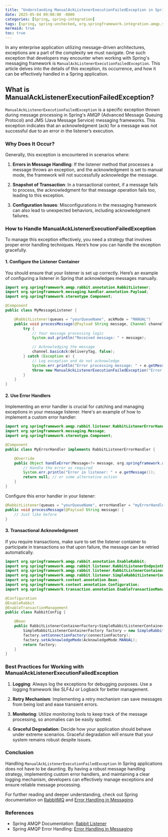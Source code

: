 ```yaml
---
title: "Understanding ManualAckListenerExecutionFailedException in Spring"
date: 2025-05-04 09:00:00 -0000
categories: [Spring, spring-integration]
tags: [spring, spring-unchecked, org.springframework.integration.amqp.support]
mermaid: true
toc: true
---
```



In any enterprise application utilizing message-driven architectures, exceptions are a part of the complexity we must navigate. One such exception that developers may encounter when working with Spring's messaging framework is `ManualAckListenerExecutionFailedException`. This article delves into the details of this exception, its occurrence, and how it can be effectively handled in a Spring application.

## What is ManualAckListenerExecutionFailedException?

`ManualAckListenerExecutionFailedException` is a specific exception thrown during message processing in Spring's AMQP (Advanced Message Queuing Protocol) and JMS (Java Message Service) messaging frameworks. This exception indicates that an acknowledgment (ack) for a message was not successful due to an error in the listener’s execution.

### Why Does It Occur?

Generally, this exception is encountered in scenarios where:

1. **Errors in Message Handling**: If the listener method that processes a message throws an exception, and the acknowledgment is set to manual mode, the framework will not successfully acknowledge the message.

2. **Snapshot of Transaction**: In a transactional context, if a message fails to process, the acknowledgment for that message operation fails too, leading to this exception.

3. **Configuration Issues**: Misconfigurations in the messaging framework can also lead to unexpected behaviors, including acknowledgment failures.

### How to Handle ManualAckListenerExecutionFailedException

To manage this exception effectively, you need a strategy that involves proper error handling techniques. Here’s how you can handle the exception gracefully.

#### 1. Configure the Listener Container

You should ensure that your listener is set up correctly. Here’s an example of configuring a listener in Spring that acknowledges messages manually.

```java
import org.springframework.amqp.rabbit.annotation.RabbitListener;
import org.springframework.messaging.handler.annotation.Payload;
import org.springframework.stereotype.Component;

@Component
public class MyMessageListener {

    @RabbitListener(queues = "yourQueueName", ackMode = "MANUAL")
    public void processMessage(@Payload String message, Channel channel) {
        try {
            // Your message processing logic
            System.out.println("Received message: " + message);

            // Acknowledging the message
            channel.basicAck(deliveryTag, false);
        } catch (Exception e) {
            // Log exception and do not acknowledge
            System.err.println("Error processing message: " + e.getMessage());
            throw new ManualAckListenerExecutionFailedException("Error processing message", e);
        }
    }
}
```

#### 2. Use Error Handlers

Implementing an error handler is crucial for catching and managing exceptions in your message listener. Here's an example of how to implement a custom error handler:

```java
import org.springframework.amqp.rabbit.listener.RabbitListenerErrorHandler;
import org.springframework.messaging.Message;
import org.springframework.stereotype.Component;

@Component
public class MyErrorHandler implements RabbitListenerErrorHandler {

    @Override
    public Object handleError(Message<?> message, org.springframework.amqp.rabbit.listener.exception.ListenerExecutionFailedException e) {
        // Handle the error as required
        System.err.println("Error in listener: " + e.getMessage());
        return null; // or some alternative action
    }
}
```

Configure this error handler in your listener:

```java
@RabbitListener(queues = "yourQueueName", errorHandler = "myErrorHandler")
public void processMessage(@Payload String message) {
    // Just like before
}
```

#### 3. Transactional Acknowledgment

If you require transactions, make sure to set the listener container to participate in transactions so that upon failure, the message can be retried automatically.

```java
import org.springframework.amqp.rabbit.annotation.EnableRabbit;
import org.springframework.amqp.rabbit.listener.RabbitListenerEndpointRegistry;
import org.springframework.amqp.rabbit.listener.RabbitListenerContainerFactory;
import org.springframework.amqp.rabbit.listener.SimpleRabbitListenerContainerFactory;
import org.springframework.context.annotation.Bean;
import org.springframework.context.annotation.Configuration;
import org.springframework.transaction.annotation.EnableTransactionManagement;

@Configuration
@EnableRabbit
@EnableTransactionManagement
public class RabbitConfig {

    @Bean
    public RabbitListenerContainerFactory<SimpleRabbitListenerContainerFactory> rabbitListenerContainerFactory(ConnectionFactory connectionFactory) {
        SimpleRabbitListenerContainerFactory factory = new SimpleRabbitListenerContainerFactory();
        factory.setConnectionFactory(connectionFactory);
        factory.setAcknowledgeMode(AcknowledgeMode.MANUAL);
        return factory;
    }
}
```

### Best Practices for Working with ManualAckListenerExecutionFailedException

1. **Logging**: Always log the exceptions for debugging purposes. Use a logging framework like SLF4J or Logback for better management.
  
2. **Retry Mechanism**: Implementing a retry mechanism can save messages from being lost and ease transient errors.

3. **Monitoring**: Utilize monitoring tools to keep track of the message processing, so anomalies can be easily spotted.

4. **Graceful Degradation**: Decide how your application should behave under extreme scenarios. Graceful degradation will ensure that your system remains robust despite issues.

### Conclusion

Handling `ManualAckListenerExecutionFailedException` in Spring applications does not have to be daunting. By having a robust message handling strategy, implementing custom error handlers, and maintaining a clear logging mechanism, developers can effectively manage exceptions and ensure reliable message processing.

For further reading and deeper understanding, check out Spring documentation on [RabbitMQ](https://docs.spring.io/spring-amqp/docs/current/reference/html/#rabbit-listener) and [Error Handling in Messaging](https://docs.spring.io/spring-amqp/docs/current/reference/html/#error-handling).

### References
- Spring AMQP Documentation: [Rabbit Listener](https://docs.spring.io/spring-amqp/docs/current/reference/html/#rabbit-listener)
- Spring AMQP Error Handling: [Error Handling in Messaging](https://docs.spring.io/spring-amqp/docs/current/reference/html/#error-handling)